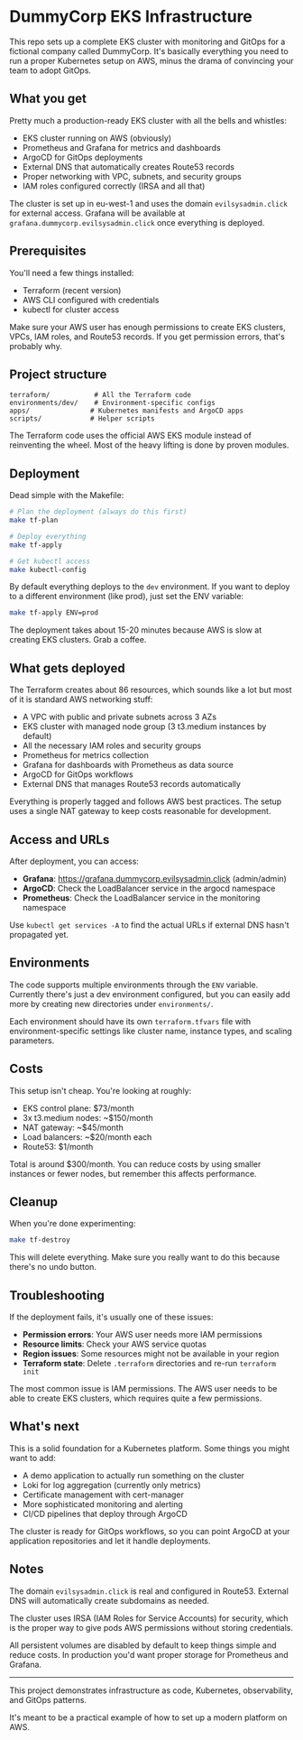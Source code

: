 # DummyCorp EKS Infrastructure

This repo sets up a complete EKS cluster with monitoring and GitOps for a fictional company called DummyCorp. It's basically everything you need to run a proper Kubernetes setup on AWS, minus the drama of convincing your team to adopt GitOps.

## What you get

Pretty much a production-ready EKS cluster with all the bells and whistles:

- EKS cluster running on AWS (obviously)
- Prometheus and Grafana for metrics and dashboards
- ArgoCD for GitOps deployments
- External DNS that automatically creates Route53 records
- Proper networking with VPC, subnets, and security groups
- IAM roles configured correctly (IRSA and all that)

The cluster is set up in eu-west-1 and uses the domain `evilsysadmin.click` for external access. Grafana will be available at `grafana.dummycorp.evilsysadmin.click` once everything is deployed.

## Prerequisites

You'll need a few things installed:
- Terraform (recent version)
- AWS CLI configured with credentials
- kubectl for cluster access

Make sure your AWS user has enough permissions to create EKS clusters, VPCs, IAM roles, and Route53 records. If you get permission errors, that's probably why.

## Project structure

```
terraform/           # All the Terraform code
environments/dev/    # Environment-specific configs
apps/               # Kubernetes manifests and ArgoCD apps
scripts/            # Helper scripts
```

The Terraform code uses the official AWS EKS module instead of reinventing the wheel. Most of the heavy lifting is done by proven modules.

## Deployment

Dead simple with the Makefile:

```bash
# Plan the deployment (always do this first)
make tf-plan

# Deploy everything
make tf-apply

# Get kubectl access
make kubectl-config
```

By default everything deploys to the `dev` environment. If you want to deploy to a different environment (like prod), just set the ENV variable:

```bash
make tf-apply ENV=prod
```

The deployment takes about 15-20 minutes because AWS is slow at creating EKS clusters. Grab a coffee.

## What gets deployed

The Terraform creates about 86 resources, which sounds like a lot but most of it is standard AWS networking stuff:

- A VPC with public and private subnets across 3 AZs
- EKS cluster with managed node group (3 t3.medium instances by default)
- All the necessary IAM roles and security groups
- Prometheus for metrics collection
- Grafana for dashboards with Prometheus as data source
- ArgoCD for GitOps workflows
- External DNS that manages Route53 records automatically

Everything is properly tagged and follows AWS best practices. The setup uses a single NAT gateway to keep costs reasonable for development.

## Access and URLs

After deployment, you can access:

- **Grafana**: https://grafana.dummycorp.evilsysadmin.click (admin/admin)
- **ArgoCD**: Check the LoadBalancer service in the argocd namespace
- **Prometheus**: Check the LoadBalancer service in the monitoring namespace

Use `kubectl get services -A` to find the actual URLs if external DNS hasn't propagated yet.

## Environments

The code supports multiple environments through the `ENV` variable. Currently there's just a dev environment configured, but you can easily add more by creating new directories under `environments/`.

Each environment should have its own `terraform.tfvars` file with environment-specific settings like cluster name, instance types, and scaling parameters.

## Costs

This setup isn't cheap. You're looking at roughly:
- EKS control plane: $73/month
- 3x t3.medium nodes: ~$150/month
- NAT gateway: ~$45/month
- Load balancers: ~$20/month each
- Route53: $1/month

Total is around $300/month. You can reduce costs by using smaller instances or fewer nodes, but remember this affects performance.

## Cleanup

When you're done experimenting:

```bash
make tf-destroy
```

This will delete everything. Make sure you really want to do this because there's no undo button.

## Troubleshooting

If the deployment fails, it's usually one of these issues:

- **Permission errors**: Your AWS user needs more IAM permissions
- **Resource limits**: Check your AWS service quotas
- **Region issues**: Some resources might not be available in your region
- **Terraform state**: Delete `.terraform` directories and re-run `terraform init`

The most common issue is IAM permissions. The AWS user needs to be able to create EKS clusters, which requires quite a few permissions.

## What's next

This is a solid foundation for a Kubernetes platform. Some things you might want to add:

- A demo application to actually run something on the cluster
- Loki for log aggregation (currently only metrics)
- Certificate management with cert-manager
- More sophisticated monitoring and alerting
- CI/CD pipelines that deploy through ArgoCD

The cluster is ready for GitOps workflows, so you can point ArgoCD at your application repositories and let it handle deployments.

## Notes

The domain `evilsysadmin.click` is real and configured in Route53. External DNS will automatically create subdomains as needed.

The cluster uses IRSA (IAM Roles for Service Accounts) for security, which is the proper way to give pods AWS permissions without storing credentials.

All persistent volumes are disabled by default to keep things simple and reduce costs. In production you'd want proper storage for Prometheus and Grafana.

---

This project demonstrates infrastructure as code, Kubernetes, observability, and GitOps patterns. 

It's meant to be a practical example of how to set up a modern platform on AWS.
